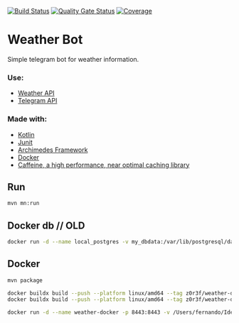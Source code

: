 [![Build Status](https://dev.azure.com/ferozar/Weather%20Bot/_apis/build/status%2Fz0r3f.weather-app?branchName=master)](https://dev.azure.com/ferozar/Weather%20Bot/_build/latest?definitionId=25&branchName=master)
[![Quality Gate Status](https://sonarcloud.io/api/project_badges/measure?project=z0r3f_weather-app&metric=alert_status)](https://sonarcloud.io/summary/new_code?id=z0r3f_weather-app)
[![Coverage](https://sonarcloud.io/api/project_badges/measure?project=z0r3f_weather-app&metric=coverage)](https://sonarcloud.io/summary/new_code?id=z0r3f_weather-app)

# Weather Bot
Simple telegram bot for weather information. 

### Use:
- [Weather API](https://openweathermap.org/api)
- [Telegram API](https://core.telegram.org/bots)

### Made with:
- [Kotlin](https://kotlinlang.org/)
- [Junit](https://junit.org/)
- [Archimedes Framework](https://github.com/archimedes-projects/archimedes-jvm)
- [Docker](https://www.docker.com/blog/multi-arch-build-and-images-the-simple-way/)
- [Caffeine, a high performance, near optimal caching library](https://github.com/ben-manes/caffeine)

## Run

```bash
mvn mn:run
```

## Docker db // OLD

```bash
docker run -d --name local_postgres -v my_dbdata:/var/lib/postgresql/data -p 5432:5432 -e POSTGRES_USER=postgres -e POSTGRES_PASSWORD=verysecret -e POSTGRES_DB=postgres -d postgres:latest
```

## Docker

```bash
mvn package
```

```bash
docker buildx build --push --platform linux/amd64 --tag z0r3f/weather-docker:latest .
docker buildx build --push --platform linux/amd64 --tag z0r3f/weather-docker:0.7.1 .
```

```bash
docker run -d --name weather-docker -p 8443:8443 -v /Users/fernando/IdeaProjects/weather-app/bot/data:/data z0r3f/weather-docker:latest
```
